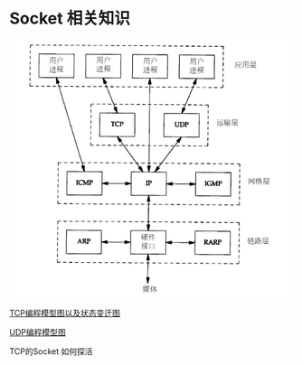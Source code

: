 # Socket 相关知识

![TCP协议](tcp%20协议.png)


[TCP编程模型图以及状态变迁图](CS%20模型TCp编程的流程图以及tcp的状态变迁图.png)
   

[UDP编程模型图](UDP%20的构建过程.png)



TCP的Socket 如何探活

